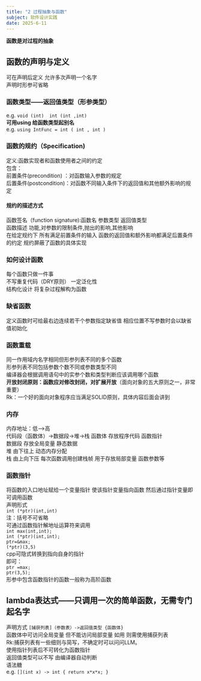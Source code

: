 ```yaml
---
title: "2 过程抽象与函数"
subject: 软件设计实践
date: 2025-6-11
---
```

**函数是对过程的抽象**
## 函数的声明与定义 
可在声明后定义 允许多次声明一个名字  
声明时形参可省略
### 函数类型——返回值类型（形参类型）
e.g. `void (int)  int (int ,int)`  
**可用using 给函数类型起别名**   
e.g. `using IntFunc = int ( int , int ) `  
### 函数的规约（Specification)
定义:函数实现者和函数使用者之间的约定  
包含：  
  前置条件(precondition) ：对函数输入参数的规定  
  后置条件(postcondition)：对函数不同输入条件下的返回值和其他额外影响的规定  
#### 规约的描述方式
函数签名（function signature):函数名 参数类型 返回值类型  
函数描述 功能,对参数的限制条件,抛出的影响,其他影响  
在给定规约下 所有满足前置条件的输入 函数的返回值和额外影响都满足后置条件的约定
规约屏蔽了函数的具体实现 
### 如何设计函数
每个函数只做一件事  
不写重复代码（DRY原则） 
一定泛化性  
结构化设计 将复杂过程解构为函数   
### 缺省函数
定义函数时可给最右边连续若干个参数指定缺省值 相应位置不写参数时会以缺省值初始化  
### 函数重载
同一作用域内名字相同但形参列表不同的多个函数  
形参列表不同包括参数个数不同或参数类型不同  
编译器会根据调用语句中的实参个数和类型判断应该调用哪个函数  
**开放封闭原则：函数应对修改封闭，对扩展开放**（面向对象的五大原则之一，非常重要）  
Rk：一个好的面向对象程序应当满足SOLID原则，具体内容后面会讲到
### 内存
内存地址：低——>高  
代码段（函数体）->数据段->堆->栈
函数体 存放程序代码 函数指针  
数据段 存放全局变量 静态数据  
堆 由下往上 动态内存分配  
栈 由上向下压 每次函数调用创建栈帧 用于存放局部变量 函数参数等  
### 函数指针
将函数的入口地址赋给一个变量指针 使该指针变量指向函数 然后通过指针变量即可调用函数  
声明形式  
`int (*ptr)(int,int)`  
注：括号不可省略   
可通过函数指针解地址运算符来调用  
`int max(int,int);`  
`int (*ptr)(int,int);`  
`ptr=&max;`  
`(*ptr)(3,5)`  
cpp可隐式转换到指向自身的指针  
即可：  
`ptr =max;`  
`ptr(3,5);`  
形参中包含函数指针的函数一般称为高阶函数
## lambda表达式——只调用一次的简单函数，无需专门起名字
声明方式
`[捕获列表]（参数表）->返回值类型 {函数体}`  
函数体中可访问全局变量 但不能访问局部变量 如用 则需使用捕获列表  
Rk:捕获列表有一些细则与简写，不确定时可以问问LLM。  
使用指针列表后不可转化为函数指针  
返回值类型可以不写 由编译器自动判断  
语法糖  
e.g. `[](int x) -> int { return x*x*x; }`
